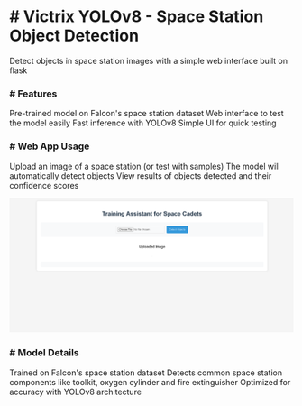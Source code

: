 <h1> # Victrix YOLOv8 - Space Station Object Detection </h1>

Detect objects in space station images with a simple web interface built on flask

<h3> # Features </h3>

Pre-trained model on Falcon's space station dataset
Web interface to test the model easily
Fast inference with YOLOv8
Simple UI for quick testing

<h3> # Web App Usage </h3>

Upload an image of a space station (or test with samples)
The model will automatically detect objects
View results of objects detected and their confidence scores

<img src="static/images/web-app (1).png">

<h3> # Model Details </h3>

Trained on Falcon's space station dataset
Detects common space station components like toolkit, oxygen cylinder and fire extinguisher
Optimized for accuracy with YOLOv8 architecture


